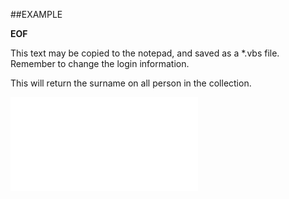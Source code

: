 

##EXAMPLE

**EOF**


This text may be copied to the notepad, and saved as a *.vbs file. Remember to change the login information.
 
This will return the surname on all person in the collection.


![](../../Examples/vbs/SOPersons.EOF.vbs.txt)





